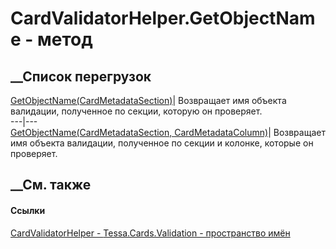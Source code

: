 # CardValidatorHelper.GetObjectName - метод
##  __Список перегрузок
[GetObjectName(CardMetadataSection)](M_Tessa_Cards_Validation_CardValidatorHelper_GetObjectName.htm)|
Возвращает имя объекта валидации, полученное по секции, которую он проверяет.  
---|---  
[GetObjectName(CardMetadataSection,
CardMetadataColumn)](M_Tessa_Cards_Validation_CardValidatorHelper_GetObjectName_1.htm)|
Возвращает имя объекта валидации, полученное по секции и колонке, которые он
проверяет.  
## __См. также
#### Ссылки
[CardValidatorHelper - ](T_Tessa_Cards_Validation_CardValidatorHelper.htm)
[Tessa.Cards.Validation - пространство имён](N_Tessa_Cards_Validation.htm)

